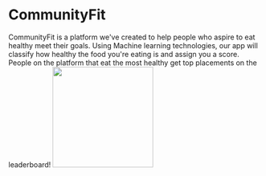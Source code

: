 # CommunityFit
CommunityFit is a platform we've created to help people who aspire to eat healthy meet their goals. Using Machine learning technologies, our app will classify how healthy the food you're eating is and assign you a score. People on the platform that eat the most healthy get top placements on the leaderboard!
<img src="https://github.com/Sampreeth04/TISBHacks21/blob/main/communityfit_app/screenshots/loginPage.png" width="200">
